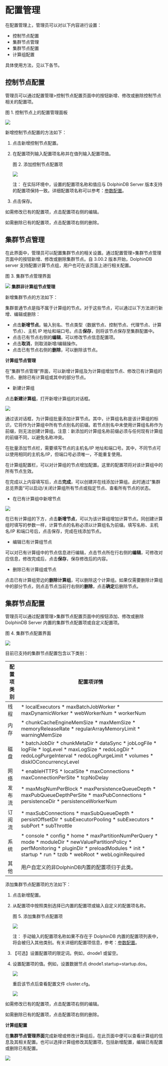 # 配置管理

在配置管理上，管理员可以对以下内容进行设置：

* 控制节点配置
* 集群节点管理
* 集群节点配置
* 计算组配置

具体使用方法，见以下各节。

## 控制节点配置

管理员可以通过配置管理>控制节点配置页面中的按钮新增、修改或删除控制节点相关的配置项。

图 1. 控制节点上的配置管理面板

![](../images/cfg_man_overview.png)

新增控制节点配置的方法如下：

1. 点击新增控制节点配置。
2. 在配置项列输入配置项名称并在值列输入配置项值。

   图 2. 添加控制节点配置项

   ![](../images/cfg_man_new_controller_node_cfg.png)

   注： 在实际环境中，设置的配置项名称和值应与 DolphinDB Server
   版本支持的配置项保持一致。详细配置项名称可以参考：[参数配置](../../cfg/para_cfg.html)。
3. 点击保存。

如需修改已有的配置项，点击配置项右侧的编辑。

如需删除已有的配置项，点击配置项右侧的删除。

## 集群节点管理

在此界面中，管理员可以配置集群节点的相关设置。通过配置管理>集群节点管理页面中的按钮新增、修改或删除集群节点。自
3.00.2 版本开始，DolphinDB server 支持配置计算节点组，用户也可在该页面上进行相关配置。

图 3. 集群节点管理界面

![](../images/cfg_man_clusternode_man.png)
**集群非计算组节点管理**

新增集群节点的方法如下：

集群普通节点是指不属于计算组的节点。对于这些节点，可以通过以下方法进行新增、编辑或删除：

* 点击**新增节点**。输入别名、节点类型（数据节点、控制节点、代理节点、计算节点）、主机 IP
  地址和端口号。点击**保存**，则将该节点保存至集群配置中。
* 点击已有节点右侧的**编辑**，可以修改节点信息配置项。
* 点击**取消**，则取消新增/编辑操作。
* 点击已有节点右侧的**删除**，可以删除该节点。

**计算组节点管理**

在”集群节点管理“界面，可以新增计算组及为计算组增加节点、修改已有计算组的节点、删除已有计算组或其中的部分节点。

* 新建计算组

点击**新建计算组**，打开新增计算组的对话框。

![](../images/add_compute_group.png)

通过该对话框，为计算组批量添加计算节点。其中，计算组名称是该计算组的标识，它将作为计算组中所有节点别名的前缀。若节点别名中未使用计算组名称作为前缀，则无法创建计算组。注意：新添加的计算组名称前缀必须与任何现有计算组的前缀不同，以避免名称冲突。

在批量添加节点栏，需要填写节点的主机名/IP
地址和端口号。其中，不同节点可以使用相同的主机名/IP，但端口号必须唯一，不能重复使用。

在计算组配置栏，可以对计算组的节点增加配置。这里的配置项将对该计算组中的所有节点生效。

在完成以上内容填写后，点击**完成**，可以创建并在线添加计算组。此时通过”集群总览界面“可以启动/关闭计算组所有节点或指定节点、查看所有节点的状态。

* 在已有计算组中新增节点

![](../images/add_compute_group_node.png)

在已有计算组的下方，点击**新增节点**，可以为该计算组增加计算节点。同创建计算组时填写的参数一样，计算节点的名称必须以计算组名为前缀。填写名称、主机名/IP
和端口号后，点击保存，完成在线添加节点。

* 编辑已有计算组节点

可以对已有计算组中的节点信息进行编辑，点击节点所在行右侧的**编辑**，可修改对应信息，修改完成后，点击**保存**，保存修改后的内容。

* 删除已有计算组或节点

点击已有计算组旁边的**删除计算组**，可以删除这个计算组。如果仅需要删除计算组中的部分节点，则点击节点当前行右侧的**删除**，点击**确定**后删除节点。

## 集群节点配置

管理员可以通过配置管理>集群节点配置页面中的按钮添加、修改或删除
DolphinDB Server 内置的集群节点配置项或自定义配置项。

图 4. 集群节点配置界面

![](../images/cfg_man_cluster_node_cfg_tab.png)

目前已支持的集群节点配置包含以下类别：

| 配置项类别 | 配置项详情 |
| --- | --- |
| 线程 | * localExecutors * maxBatchJobWorker * maxDynamicWorker * webWorkerNum * workerNum |
| 内存 | * chunkCacheEngineMemSize * maxMemSize * memoryReleaseRate * regularArrayMemoryLimit * warningMemSize |
| 磁盘 | * batchJobDir * chunkMetaDir * dataSync * jobLogFile * logFile * logLevel * maxLogSize * redoLogDir * redoLogPurgeInterval * redoLogPurgeLimit * volumes * diskIOConcurrencyLevel |
| 网络 | * enableHTTPS * localSite * maxConnections * maxConnectionPerSite * tcpNoDelay |
| 发布流 | * maxMsgNumPerBlock * maxPersistenceQueueDepth * maxPubQueueDepthPerSite * maxPubConnections * persistenceDir * persistenceWorkerNum |
| 订阅流 | * maxSubConnections * maxSubQueueDepth * persistOffsetDir * subExecutorPooling * subExecutors * subPort * subThrottle |
| 系统 | * console * config * home * maxPartitionNumPerQuery * mode * moduleDir * newValuePartitionPolicy * perfMonitoring * pluginDir * preloadModules * init * startup * run * tzdb * webRoot * webLoginRequired |
| 其他 | 用户自定义的非DolphinDB内置的配置项归于此类。 |

添加集群节点配置项的方法如下：

1. 点击新增配置。
2. 从配置项中按照类别选择已内置的配置项或输入自定义的配置项名称。

   图 5. 添加集群节点配置项

   ![](../images/cfg_man_cluster_node_cfg_new.png)

   注： 手动输入的配置项名称如果不存在于 DolphinDB
   内置的配置项列表中，将会被归入其他类别。有关详细的配置项信息，参考：[参数配置](../../cfg/para_cfg.html)。
3. 【可选】设置配置项的限定词。例如，dnode1 或留空。
4. 设置配置项的值。例如，设置数据节点 dnode1.startup=startup.dos。

   ![](../images/cfg_man_example.png)

   重启该节点后查看配置文件 cluster.cfg。

   ![](../images/cfg_man_example_result.png)

如需修改已有的配置项，点击配置项右侧的编辑。

如需删除已有的配置项，点击配置项右侧的删除。

**计算组配置**

在**集群节点管理界面**完成新增或修改计算组后，在此页面中便可以查看计算组的信息及其相关配置。也可以选择计算组修改其配置项，包括新增配置，编辑已有配置或删除已有配置。

![](../images/config_compute_group.png)

